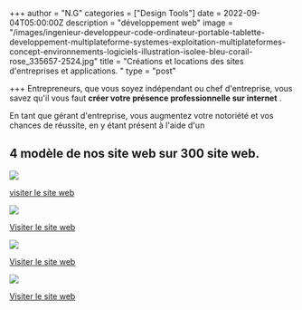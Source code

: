 +++
author = "N.G"
categories = ["Design Tools"]
date = 2022-09-04T05:00:00Z
description = "développement web"
image = "/images/ingenieur-developpeur-code-ordinateur-portable-tablette-developpement-multiplateforme-systemes-exploitation-multiplateformes-concept-environnements-logiciels-illustration-isolee-bleu-corail-rose_335657-2524.jpg"
title = "Créations et locations des sites d'entreprises et applications. "
type = "post"

+++
Entrepreneurs, que vous soyez indépendant ou chef d'entreprise, vous savez qu'il vous faut **créer votre présence professionnelle sur internet** .

En tant que gérant d'entreprise, vous augmentez votre notoriété et vos chances de réussite, en y étant présent à l'aide d'un

## 4 modèle de nos site web sur 300 site web.

**![](/images/39f646b6-0e72-439e-8bc2-82486145981e.jpeg)**

[visiter le site web ](https://templatemo.com/live/templatemo_578_first_portfolio "https://templatemo.com/live/templatemo_578_first_portfolio")

![](/images/929f842c-e97b-47d6-8e8b-10bc4e6b1540.jpeg)

[Visiter le site web](https://templatemo.com/live/templatemo_573_eduwell "https://templatemo.com/live/templatemo_573_eduwell")

![](/images/c3d0cdf6-f8f1-4add-aae5-5144fa6f3acf.jpeg)

[Visiter le site web ](https://www.tooplate.com/live/2097_pop "https://www.tooplate.com/live/2097_pop")

![](/images/70ff7297-d434-4831-867b-d101787a7423.jpeg)

[Visiter le site web](https://templatemo.com/live/templatemo_563_seo_dream "https://templatemo.com/live/templatemo_563_seo_dream")